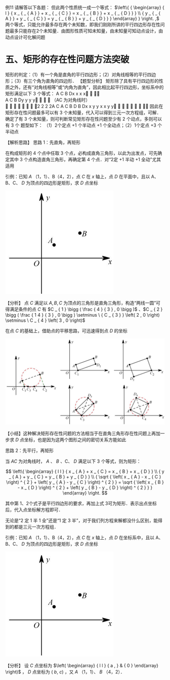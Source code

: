 例11 请解答以下各题：
但此两个性质统一成一个等式： $\left\{ { \begin{array} { l } { x _ { _ { A } } + x _ { _ { C } } = x _ { _ { B } } + x _ { _ { D } } } \\ { y _ { _ { A } } + y _ { _ { C } } = y _ { _ { B } } + y _ { _ { D } } } \end{array} } \right. ,$
两个等式，只能允许最多存在两个未知数，即我们刚刚所讲的平行四边形存在性问题最多只能存在2个未知量．由图形性质可知未知量，由未知量可知动点设计，由动点设计可化解问题
# 五、矩形的存在性问题方法突破
矩形的判定：（1）有一个角是直角的平行四边形；（2）对角线相等的平行四边形；（3）有三个角为直角的四边形．
【题型分析】 矩形除了具有平行四边形的性质之外，还有“对角线相等”或“内角为直角”，因此相比起平行四边形，坐标系中的矩形满足以下 3 个等式：
A C B Dx x x x     
A C B Dy y y y    （AC 为对角线时）   
       2 2 2 2A C A C B D B Dx x y y x x y y       
因此在矩形存在性问题最多可以有 3 个未知量，代入可以得到三元一次方程组，可解．确定了有 3 个未知量，则可判断常见矩形存在性问题至少有 2 个动点，多则可以有 3 个
题型如下：
（1）2个定点 $+ 1$ 个半动点 $+ 1$ 个全动点；（2）1个定点 $+ 3$ 个半动点

【解析思路】 思路 1：先直角，再矩形

在构成矩形的 4 个点中任取 3 个点，必构成直角三角形，以此为出发点，可先确定其中 3 个点构造直角三角形，再确定第 4 个点．对“2定 $+ 1$ 半动 $+ 1$ 全动”尤其适用

引例：已知 $A$ （1，1）、B（4，2），点 $C$ 在 $x$ 轴上，点 $D$ 在平面中，且以 A、B、C、 $D$ 为顶点的四边形是矩形，求 $D$ 点坐标

![](<../../qs_image_DB/专题3-2_一网打尽14类·二次函数的存在性问题（解析版）_/ae3a1de50af981bd4bfad6ece5aed7e70ba125098d4297eceadef0f99dafa534.jpg>)

【分析】 点 $C$ 满足以 $A , B , C$ 为顶点的三角形是直角三角形，构造“两线一圆”可得满足条件的点 $C$ 有 $C _ { 1 } \bigg ( \frac { 4 } { 3 } , 0 \bigg )$ 、$C _ { 2 } \bigg ( \frac { 1 4 } { 3 } , 0 \bigg ) \setminus \ { C _ { 3 } } \left( 2 , 0 \right) \setminus \ C _ { 4 } \left( 3 , 0 \right)$

在点 $C$ 的基础上，借助点的平移思路，可迅速得到点 $D$ 的坐标

![](<../../qs_image_DB/专题3-2_一网打尽14类·二次函数的存在性问题（解析版）_/b8317d9f7eed942e76543a8e9ed296bfbfa2d06fd6b32740d4b1c770f02e709b.jpg>)

【小结】这种解决矩形存在性问题的方法相当于在直角三角形存在性问题上再加一步求 $D$ 点坐标，也是因为这两个图形之间的密切关系方能如此

思路 2：先平行，再矩形

当 $A C$ 为对角线时， $A$ 、 $B$ 、C、 $D$ 满足以下 3 个等式，则为矩形：

$$
\left\{ \begin{array} { l l } { x _ { A } + x _ { C } = x _ { B } + x _ { D } } \\ { y _ { A } + y _ { C } = y _ { B } + y _ { D } } \\ { \sqrt { \left( x _ { A } - x _ { C } \right) ^ { 2 } + \left( y _ { A } - y _ { C } \right) ^ { 2 } } = \sqrt { \left( x _ { B } - x _ { D } \right) ^ { 2 } + \left( y _ { B } - y _ { D } \right) ^ { 2 } } } \end{array} \right.
$$

其中第 1、2个式子是平行四边形的要求，再加上式 3可为矩形．表示出点坐标后，代入点坐标解方程即可．

无论是“2 定 1 半 1 全”还是“1 定 3 半”，对于我们列方程来解都没什么区别，能得到的都是三元一次方程组．

引例：已知 $A$ （1，1）、B（4，2），点 $C$ 在 $x$ 轴上，点 $D$ 在坐标系中，且以 A、B、C、 $D$ 为顶点的四边形是矩形，求 $D$ 点坐标

![](<../../qs_image_DB/专题3-2_一网打尽14类·二次函数的存在性问题（解析版）_/8249e5f31c0194fa1dc010b554b245881c2a25b53afcb44ad812449f177295cb.jpg>)

【分析】 设 $C$ 点坐标为 $\left( \begin{array} { l l } { a , } & { 0 } \end{array} \right)$ ， $D$ 点坐标为 $\left( \ b , \ c \right)$ ，又 $A$ （1，1）、 $B$ （4，2）．
